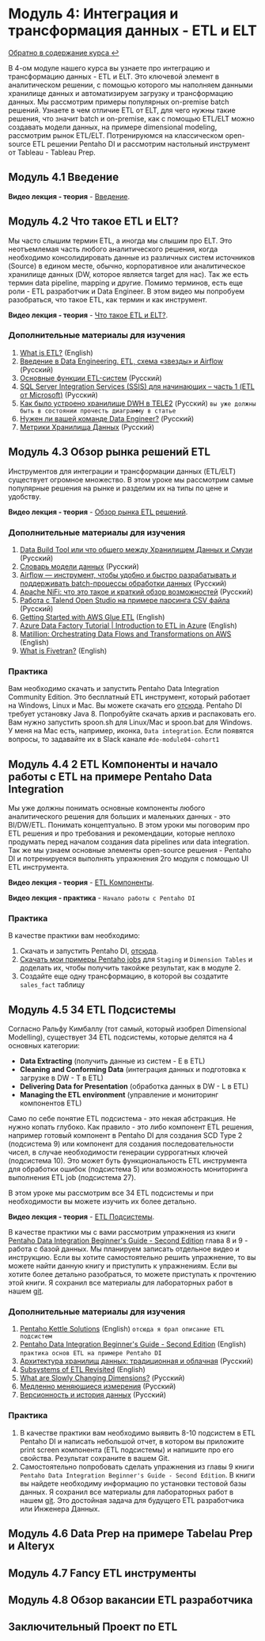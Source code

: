 # Модуль 4:  Интеграция и трансформация данных - ETL и ELT

[Обратно в содержание курса :leftwards_arrow_with_hook:](https://github.com/Data-Learn/data-engineering/blob/master/DE%20-%20101%20Guide.md) 

В 4-ом модуле нашего курса вы узнаете про интеграцию и трансформацию данных - ETL и ELT. Это ключевой элемент в аналитическом решении, с помощью которого мы наполняем данными хранилище данных и автоматизируем загрузку и трансформацию данных. Мы рассмотрим примеры популярных on-premise batch решений. Узнаете в чем отличие ETL от ELT, для чего нужны такие решения, что значит batch и on-premise, как с помощью ETL/ELT можно создавать модели данных, на примере dimensional modeling, рассмотрим рынок ETL/ELT. Потренируюмся на классическом open-source ETL решении Pentaho DI и рассмотрим настольный инструмент от Tableau - Tableau Prep. 

## Модуль 4.1 Введение

**Видео лекция - теория** - [Введение](https://youtu.be/VPFf8Ck_AUU). 

## Модуль 4.2 Что такое ETL и ELT? 

Мы часто слышим термин ETL, а иногда мы слышим про ELT. Это неотъемлемая часть любого аналитического решения, когда необходимо консолидировать данные из различных систем источников (Source) в едином месте, обычно, корпоративное  или аналитическое хранилище данных (DW, которое является target для нас). Так же есть термин data pipeline, mapping и другие. Помимо терминов, есть еще роли - ETL разработчик и Data Engineer. В этом видео мы попробуем разобраться, что такое ETL, как термин и как инструмент. 

**Видео лекция - теория** - [Что такое ETL и ELT?](https://youtu.be/3IRU-E_BnYc). 

### Дополнительные материалы для изучения
1. [What is ETL?](https://medium.com/hashmapinc/etl-understanding-it-and-effectively-using-it-f827a5b3e54d) (English)
2. [Введение в Data Engineering. ETL, схема «звезды» и Airflow](https://habr.com/ru/company/newprolab/blog/358530/) (Русский)
3. [Основные функции ETL-систем](https://habr.com/ru/post/248231/) (Русский)
4. [SQL Server Integration Services (SSIS) для начинающих – часть 1 (ETL от Microsoft)](https://habr.com/ru/post/330618/) (Русский)
5. [Как было устроено хранилище DWH в TELE2](https://habr.com/ru/post/463245/) (Русский) `вы уже должны быть в состоянии прочесть диаграмму в статье`
6. [Нужен ли вашей команде Data Engineer?](https://habr.com/ru/company/skyeng/blog/439504/) (Русский)
7. [Метрики Хранилища Данных](https://habr.com/ru/post/144568/) (Русский)


## Модуль 4.3 Обзор рынка решений ETL

Инструментов для интеграции и трансформации данных (ETL/ELT) существует огромное множество. В этом уроке мы рассмотрим самые популярные решения на рынке и разделим их на типы по цене и удобству. 

**Видео лекция - теория** - [Обзор рынка ETL решений](https://youtu.be/wksfXoeNO7Y). 

### Дополнительные материалы для изучения
1. [Data Build Tool или что общего между Хранилищем Данных и Смузи](https://habr.com/ru/company/otus/blog/501380/) (Русский)
2. [Словарь модели данных](https://habr.com/ru/company/mkb/blog/470153/) (Русский)
3. [Airflow — инструмент, чтобы удобно и быстро разрабатывать и поддерживать batch-процессы обработки данных](https://habr.com/ru/company/mailru/blog/339392/) (Русский)
4. [Apache NiFi: что это такое и краткий обзор возможностей](https://habr.com/ru/company/rostelecom/blog/432166/) (Русский)
5. [Работа c Talend Open Studio на примере парсинга CSV файла](https://habr.com/ru/post/338352/) (Русский) 
6. [Getting Started with AWS Glue ETL](https://youtu.be/z3HeHlWg88M) (English)
7. [Azure Data Factory Tutorial | Introduction to ETL in Azure](https://youtu.be/EpDkxTHAhOs) (English)
8. [Matillion: Orchestrating Data Flows and Transformations on AWS](https://youtu.be/ip004IMIacQ) (English)
9. [What is Fivetran?](https://youtu.be/OEM0-_g6o94) (English)

### Практика
Вам необходимо скачать и запустить Pentaho Data Integration Community Edition. Это бесплатный ETL инструмент, который работает на Windows, Linux и Mac. Вы можете скачать его [отсюда](https://sourceforge.net/projects/pentaho/). Pentaho DI требует установку Java 8. Попробуйте скачать архив и распаковать его. Вам нужно запустить spoon.sh для Linux/Mac и spoon.bat для Windows. У меня на Mac есть, например, иконка, `Data integration`. Если появятся вопросы, то задавайте их в Slack канале `#de-module04-cohort1`

## Модуль 4.4 2 ETL Компоненты и начало работы с ETL на примере Pentaho Data Integration

Мы уже должны понимать основные компоненты любого аналитического решения для больших и маленьких данных - это BI/DW/ETL. Понимать концептуально. В этом уроки мы поговорим про ETL решения и про требования и рекомендации, которые неплохо продумать перед началом создания data pipelines или data integration. Так же мы узнаем основные элементы open-source решения - Pentaho DI и потренируемся выполнять упражнения 2го модуля с помощью UI ETL инструмента.

**Видео лекция - теория** - [ETL Компоненты](https://youtu.be/-oCBttnefMQ). 

**Видео лекция - практика** - `Начало работы с Pentaho DI`

### Практика
В качестве практики вам необходимо:
1. Скачать и запустить Pentaho DI, [отсюда](https://sourceforge.net/projects/pentaho/).
2. [Скачать мои примеры Pentaho jobs](https://github.com/Data-Learn/data-engineering/tree/master/DE-101%20Modules/Module04/DE%20-%20101%20Lab%204.4) для `Staging` и `Dimension Tables` и доделать их, чтобы получить такойже результат, как в модуле 2.
3. Создайте еще одну трансформацию, в которой вы создатите `sales_fact` таблицу

## Модуль 4.5 34 ETL Подсистемы

Согласно Ральфу Кимбаллу (тот самый, который изобрел Dimensional Modelling), существует 34 ETL подсистемы, которые делятся на 4 основных категории:
- **Data Extracting** (получить данные из систем - E в ETL)
- **Cleaning and Conforming Data** (интеграция данных и подготовка к загрузке в DW - T в ETL)
- **Delivering Data for Presentation** (обработка данных в DW - L в ETL)
- **Managing the ETL environment** (yправление и мониторинг компонентов ETL)

Само по себе понятие ETL подсистема - это некая абстракция. Не нужно копать глубоко. Как правило - это либо компонент ETL решения, например готовый компонент в Pentaho DI для создания SCD Type 2 (подсистема 9) или компонент для создания последовательности чисел, в случае необходимости генерации суррогатных ключей (подсистема 10). Это может буть функциональность ETL инструмента для обработки ошибок (подсистема 5) или возможность мониторинга выполнения ETL job (подсистема 27). 

В этом уроке мы рассмотрим все 34 ETL подсистемы и при необходимости вы можете изучить их более детально.

**Видео лекция - теория** - [ETL Подсистемы](https://youtu.be/iiFHHbajrdE). 

В качестве практики мы с вами рассмотрим упражнения из книги [Pentaho Data Integration Beginner's Guide - Second Edition](https://github.com/happyapple668/gavin-repo/blob/master/books/BI/Kettle/Pentaho%20Data%20Integration%20Beginner's%20Guide%2C%20Second%20Edition.pdf) глава 8 и 9 - работа с базой данных. Мы планируем записать отдельное видео и инструкцию. Если вы хотите самостоятельно решить упражнение, то вы можете найти данную книгу и приступить к упражнениям. Если вы хотите более детально разобраться, то можете приступать к прочтению этой книги. Я сохранил все материалы для лабораторных работ в нашем [git](https://github.com/Data-Learn/data-engineering/tree/master/DE-101%20Modules/Module04/DE%20-%20101%20Lab%204.5).

### Дополнительные материалы для изучения

1. [Pentaho Kettle Solutions](https://github.com/kyosuke1018/tips/blob/master/Wiley%20Pentaho%20Kettle%20Solutions%2C%20Building%20Open%20Source%20ETL%20Solutions%20with%20Pentaho%20Data%20Integration%20(2010).pdf) (English) `отсюда я брал описание ETL подсистем`
2. [Pentaho Data Integration Beginner's Guide - Second Edition](https://github.com/happyapple668/gavin-repo/blob/master/books/BI/Kettle/Pentaho%20Data%20Integration%20Beginner's%20Guide%2C%20Second%20Edition.pdf) (English) `практика основ ETL на примере Pentaho DI`
3. [Архитектура хранилищ данных: традиционная и облачная](https://habr.com/ru/post/441538/) (Русский)
4. [Subsystems of ETL Revisited](https://www.kimballgroup.com/2007/10/subsystems-of-etl-revisited/) (English)
5. [What are Slowly Changing Dimensions?](https://www.datawarehouse4u.info/SCD-Slowly-Changing-Dimensions.html) (Русский)
6. [Медленно меняющиеся измерения](https://ru.wikipedia.org/wiki/%D0%9C%D0%B5%D0%B4%D0%BB%D0%B5%D0%BD%D0%BD%D0%BE_%D0%BC%D0%B5%D0%BD%D1%8F%D1%8E%D1%89%D0%B8%D0%B5%D1%81%D1%8F_%D0%B8%D0%B7%D0%BC%D0%B5%D1%80%D0%B5%D0%BD%D0%B8%D1%8F) (Русский)
7. [Версионность и история данных](https://habr.com/ru/post/101544/) (Русский)

### Практика
1. В качестве практики вам необходимо выявить 8-10 подсистем в ETL Pentaho DI и написать небольшой отчет, в котором вы приложите print screen компонента (ETL подсистемы) и напишите про его свойства. Результат сохраните в вашем Git.
2. Самостоятельно попробовать сделать упражнения из главы 9 книги `Pentaho Data Integration Beginner's Guide - Second Edition`. В книги вы найдете необходиму информацию по установки тестовой базы данных. Я сохранил все материалы для лабораторных работ в нашем [git](https://github.com/Data-Learn/data-engineering/tree/master/DE-101%20Modules/Module04/DE%20-%20101%20Lab%204.5).
Это достойная задача для будущего ETL разработчика или Инженера Данных.

## Модуль 4.6 Data Prep на примере Tabelau Prep и Alteryx


## Модуль 4.7 Fancy ETL инструменты



## Модуль 4.8 Обзор вакансии ETL разработчика


## Заключительный Проект по ETL
